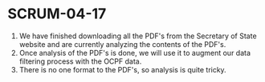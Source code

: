 # SCRUM-04-17
1. We have finished downloading all the PDF's from the Secretary of State website and are currently analyzing the contents of the PDF's.
2. Once analysis of the PDF's is done, we will use it to augment our data filtering process with the OCPF data.
3. There is no one format to the PDF's, so analysis is quite tricky.


